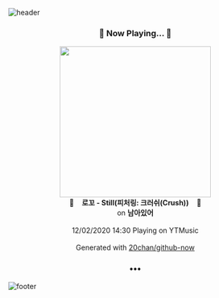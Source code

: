 ![header](https://capsule-render.vercel.app/api?type=wave&height=170&section=header&text=Hi.%20I'm%20SHIFT&fontColor=090707&fontAlignX=45&fontAlignY=65&fontSize=100)

<h3 align="center">🎵 Now Playing... 🎵</h3>
<p align="center">
  <a href="https://music.youtube.com/channel/UCJVA-stKCH0IS_C1qIOUjTA">
    <img width="300" src="https://lh3.googleusercontent.com/_LeJtKovHVGuGn8SyfQIcTtngvRKVpTEdN0qMdDLlcF3bCtzixONGk3RDzAiyvQNRT83c8jINIYU08Tw">
  </a>
  <br>
  🎵&nbsp&nbsp&nbsp <b>로꼬 - Still(피처링: 크러쉬(Crush))</b> &nbsp&nbsp&nbsp🎵
  <br>
  on <b>남아있어</b>
  
  <br />
  <br />
  12/02/2020 14:30 Playing on YTMusic
  <br />
  <br />
  Generated with <a href="https://github.com/20chan/github-now">20chan/github-now</a>
</p>

<h3 align="center">•••</h3>

![footer](https://capsule-render.vercel.app/api?type=wave&height=150&section=footer)
